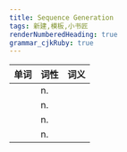 ```yaml
---
title: Sequence Generation 
tags: 新建,模板,小书匠
renderNumberedHeading: true
grammar_cjkRuby: true
---
```



| 单词 | 词性 | 词义  |
| ---------- | --- | --- 
|  | n.  |  |
|  | n.  |  |
|  | n.  |  |
|  | n.  |  |
